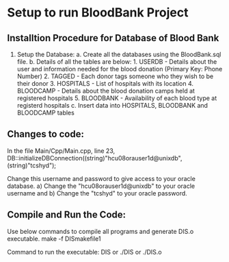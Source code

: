 # Setup to run BloodBank Project

Installtion Procedure for Database of Blood Bank
------------------------------------------------
1. Setup the Database:
	a. Create all the databases using the BloodBank.sql file. 
	b. Details of all the tables are below:
		1. USERDB - Details about the user and information needed for the blood donation (Primary Key: Phone Number)
		2. TAGGED - Each donor tags someone who they wish to be their donor
		3. HOSPITALS - List of hospitals with its location
		4. BLOODCAMP - Details about the blood donation camps held at registered hospitals 
		5. BLOODBANK - Availability of each blood type at registerd hospitals
	c. Insert data into HOSPITALS, BLOODBANK and BLOODCAMP tables

Changes to code: 
----------------
In the file Main/Cpp/Main.cpp, line 23, 
 DB::initializeDBConnection((string)"hcu08orauser1d@unixdb",(string)"tcshyd");

Change this username and password to give access to your oracle database.
	a) Change the "hcu08orauser1d@unixdb" to your oracle username and
	b) Change the "tcshyd" to your oracle password.

Compile and Run the Code:
-------------------------

Use below commands to compile all programs and generate DIS.o executable.
	make -f DISmakefile1

Command to run the executable: DIS or ./DIS or ./DIS.o
